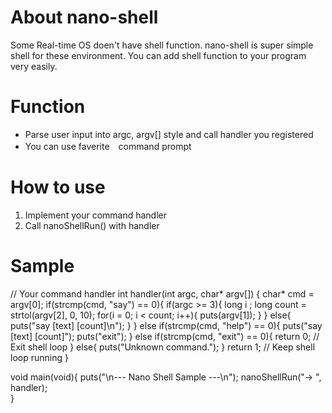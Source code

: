 # About nano-shell
Some Real-time OS doen't have shell function.
nano-shell is super simple shell for these environment.
You can add shell function to your program very easily.

# Function
- Parse user input into argc, argv[] style and call handler you registered
- You can use faverite　command prompt

# How to use
1) Implement your command handler
2) Call nanoShellRun() with handler

# Sample

// Your command handler
int handler(int argc, char* argv[])
{
	char* cmd = argv[0];
	if(strcmp(cmd, "say") == 0){
		if(argc >= 3){
			long i ;
			long count = strtol(argv[2], 0, 10);
			for(i = 0; i < count; i++){
				puts(argv[1]);
			}
		}
		else{
			puts("say [text] [count]\n");
		}
	}
	else if(strcmp(cmd, "help") == 0){
		puts("say [text] [count]");
		puts("exit");
	}
	else if(strcmp(cmd, "exit") == 0){
		return 0; // Exit shell loop
	}
	else{
		puts("Unknown command.");
	}
	return 1; // Keep shell loop running
}

void main(void){
	puts("\n--- Nano Shell Sample ---\n");
	nanoShellRun("-> ", handler);	
}
